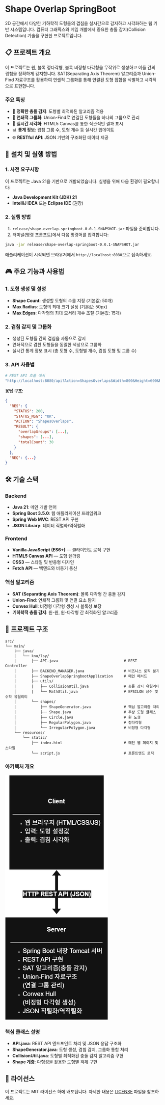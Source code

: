 # Shape Overlap SpringBoot

2D 공간에서 다양한 기하학적 도형들의 겹침을 실시간으로 감지하고 시각화하는 웹 기반 시스템입니다. 컴퓨터 그래픽스와 게임 개발에서 중요한 충돌 감지(Collision Detection) 기술을 구현한 프로젝트입니다.

## 📋 프로젝트 개요

이 프로젝트는 원, 볼록 정다각형, 볼록 비정형 다각형을 무작위로 생성하고 이들 간의 겹침을 정확하게 감지합니다. SAT(Separating Axis Theorem) 알고리즘과 Union-Find 자료구조를 활용하여 연쇌적 그룹화를 통해 연결된 도형 집합을 식별하고 시각적으로 표현합니다.

### 주요 특징

- 🎯 **정확한 충돌 감지**: 도형별 최적화된 알고리즘 적용
- 🔗 **연쇄적 그룹화**: Union-Find로 연결된 도형들을 하나의 그룹으로 관리
- 🎨 **실시간 시각화**: HTML5 Canvas를 통한 직관적인 결과 표시
- 📊 **통계 정보**: 겹침 그룹 수, 도형 개수 등 실시간 업데이트
- 🌐 **RESTful API**: JSON 기반의 구조화된 데이터 제공

## 🚀 설치 및 실행 방법

### 1. 사전 요구사항

이 프로젝트는 Java 21을 기반으로 개발되었습니다. 실행을 위해 다음 환경이 필요합니다:

- **Java Development Kit (JDK) 21**
- **IntelliJ IDEA** 또는 **Eclipse IDE** (권장)

### 2. 실행 방법

1. `release/shape-overlap-springboot-0.0.1-SNAPSHOT.jar` 파일을 준비합니다.
2. 터미널(명령 프롬프트)에서 다음 명령어를 입력합니다:

```bash
java -jar release/shape-overlap-springboot-0.0.1-SNAPSHOT.jar

```

애플리케이션이 시작되면 브라우저에서 `http://localhost:8080`으로 접속하세요.

## 🎮 주요 기능과 사용법

### 1. 도형 생성 및 설정

- **Shape Count**: 생성할 도형의 수를 지정 (기본값: 50개)
- **Max Radius**: 도형의 최대 크기 설정 (기본값: 50px)
- **Max Edges**: 다각형의 최대 모서리 개수 조절 (기본값: 15개)

### 2. 겹침 감지 및 그룹화

- 생성된 도형들 간의 겹침을 자동으로 감지
- 연쇄적으로 겹친 도형들을 동일한 색상으로 그룹화
- 실시간 통계 정보 표시 (총 도형 수, 도형별 개수, 겹침 도형 및 그룹 수)

### 3. API 사용법

```bash
# REST API 호출 예시
"http://localhost:8080/api?Action=ShapesOverlaps&Width=800&Height=600&RadiusMax=50&HowMany=30&MaxEdges=12"

```

**응답 구조:**

```json
{
  "RES": {
    "STATUS": 200,
    "STATUS_MSG": "OK",
    "ACTION": "ShapesOverlaps",
    "RESULT": {
      "overlapGroups": [...],
      "shapes": [...],
      "totalCount": 30
    }
  },
  "REQ": {...}
}

```

## 🛠 기술 스택

### Backend

- **Java 21**: 메인 개발 언어
- **Spring Boot 3.5.0**: 웹 애플리케이션 프레임워크
- **Spring Web MVC**: REST API 구현
- **JSON Library**: 데이터 직렬화/역직렬화

### Frontend

- **Vanilla JavaScript (ES6+)** — 클라이언트 로직 구현
- **HTML5 Canvas API** — 도형 렌더링
- **CSS3** — 스타일 및 반응형 디자인
- **Fetch API** — 백엔드와 비동기 통신

### 핵심 알고리즘

- **SAT (Separating Axis Theorem)**: 볼록 다각형 간 충돌 감지
- **Union-Find**: 연쇄적 그룹화 및 연결 요소 탐지
- **Convex Hull**: 비정형 다각형 생성 시 볼록성 보장
- **기하학적 충돌 감지**: 원-원, 원-다각형 간 최적화된 알고리즘

## 📁 프로젝트 구조

```
src/
└── main/
    ├── java/
    │   └── knu/lsy/
    │       ├── API.java                              # REST Controller
    │       ├── BACKEND_MANAGER.java                  # 비즈니스 로직 분기
    |       ├── ShapeOverlapSpringbootApplication     # 메인 메서드
    │       ├── utils/
    |       |   ├── CollisionUtil.java                # 충돌 감지 유틸리티
    │       |   └── MathUtil.java                     # EPSILON 상수 및 수학 유틸리티
    │       └── shapes/
    |           ├── ShapeGenerator.java               # 핵심 알고리즘 처리
    │           ├── Shape.java                        # 추상 도형 클래스
    │           ├── Circle.java                       # 원 도형
    │           ├── RegularPolygon.java               # 정다각형
    │           └── IrregularPolygon.java             # 비정형 다각형
    └── resources/
        └── static/
            ├── index.html                            # 메인 웹 페이지 및 스타일
            └── script.js                             # 프론트엔드 로직

```

### 아키텍처 개요

![image.png](docs/system-architecture-diagram.png)

### 핵심 클래스 설명

- **API.java**: REST API 엔드포인트 처리 및 JSON 응답 구조화
- **ShapeGenerator.java**: 도형 생성, 겹침 감지, 그룹화 통합 처리
- **CollisionUtil.java**: 도형별 최적화된 충돌 감지 알고리즘 구현
- **Shape 계층**: 다형성을 활용한 도형별 객체 구현

## 📄 라이선스

이 프로젝트는 MIT 라이선스 하에 배포됩니다. 자세한 내용은 [LICENSE](./LICENSE) 파일을 참조하세요.